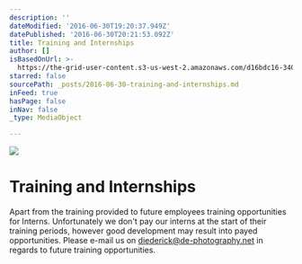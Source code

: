 ```yaml
---
description: ''
dateModified: '2016-06-30T19:20:37.949Z'
datePublished: '2016-06-30T20:21:53.092Z'
title: Training and Internships
author: []
isBasedOnUrl: >-
  https://the-grid-user-content.s3-us-west-2.amazonaws.com/d16bdc16-3403-4221-a751-fee0fae49dec.png
starred: false
sourcePath: _posts/2016-06-30-training-and-internships.md
inFeed: true
hasPage: false
inNav: false
_type: MediaObject

---
```

![](https://the-grid-user-content.s3-us-west-2.amazonaws.com/d16bdc16-3403-4221-a751-fee0fae49dec.png)

# Training and Internships

Apart from the training provided to future employees training opportunities for Interns. Unfortunately we don't pay our interns at the start of their training periods, however good development may result into payed opportunities. Please e-mail us on diederick@de-photography.net in regards to future training opportunities.
